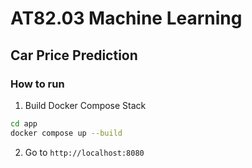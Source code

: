 # AT82.03 Machine Learning
## Car Price Prediction

### How to run
1. Build Docker Compose Stack
```bash
cd app
docker compose up --build
```

2. Go to `http://localhost:8080`